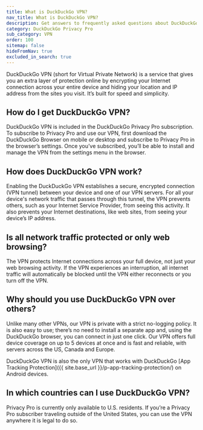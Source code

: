 ```yaml
---
title: What is DuckDuckGo VPN?
nav_title: What is DuckDuckGo VPN?
description: Get answers to frequently asked questions about DuckDuckGo VPN, which gives you an extra layer of protection online, hiding your location and IP address from the sites you visit.
category: DuckDuckGo Privacy Pro
sub_category: VPN
order: 100
sitemap: false
hideFromNav: true
excluded_in_search: true
---
```


DuckDuckGo VPN (short for Virtual Private Network) is a service that gives you an extra layer of protection online by encrypting your Internet connection across your entire device and hiding your location and IP address from the sites you visit. It’s built for speed and simplicity.

## How do I get DuckDuckGo VPN?

DuckDuckGo VPN is included in the DuckDuckGo Privacy Pro subscription. To subscribe to Privacy Pro and use our VPN, first download the DuckDuckGo Browser on mobile or desktop and subscribe to Privacy Pro in the browser’s settings. Once you’ve subscribed, you’ll be able to install and manage the VPN from the settings menu in the browser.

## How does DuckDuckGo VPN work?

Enabling the DuckDuckGo VPN establishes a secure, encrypted connection (VPN tunnel) between your device and one of our VPN servers. For all your device's network traffic that passes through this tunnel, the VPN prevents others, such as your Internet Service Provider, from seeing this activity. It also prevents your Internet destinations, like web sites, from seeing your device’s IP address.

## Is all network traffic protected or only web browsing?

The VPN protects Internet connections across your full device, not just your web browsing activity. If the VPN experiences an interruption, all internet traffic will automatically be blocked until the VPN either reconnects or you turn off the VPN.

## Why should you use DuckDuckGo VPN over others?

Unlike many other VPNs, our VPN is private with a strict no-logging policy. It is also easy to use; there’s no need to install a separate app and, using the DuckDuckGo browser, you can connect in just one click. Our VPN offers full device coverage on up to 5 devices at once and is fast and reliable, with servers across the US, Canada and Europe.

DuckDuckGo VPN is also the only VPN that works with DuckDuckGo [App Tracking Protection]({{ site.base_url }}/p-app-tracking-protection/) on Android devices.

## In which countries can I use DuckDuckGo VPN?

Privacy Pro is currently only available to U.S. residents. If you’re a Privacy Pro subscriber traveling outside of the United States, you can use the VPN anywhere it is legal to do so.

